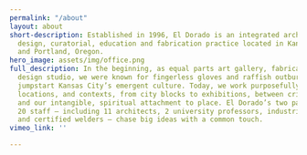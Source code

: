 ```yaml
---
permalink: "/about"
layout: about
short-description: Established in 1996, El Dorado is an integrated architecture, urban
  design, curatorial, education and fabrication practice located in Kansas City, Missouri
  and Portland, Oregon.
hero_image: assets/img/office.png
full_description: In the beginning, as equal parts art gallery, fabrication shop and
  design studio, we were known for fingerless gloves and raffish outbursts that helped
  jumpstart Kansas City’s emergent culture. Today, we work purposefully across scales,
  locations, and contexts, from city blocks to exhibitions, between critical ideas
  and our intangible, spiritual attachment to place. El Dorado’s two partners and
  20 staff — including 11 architects, 2 university professors, industrial designers
  and certified welders — chase big ideas with a common touch.
vimeo_link: ''

---
```


